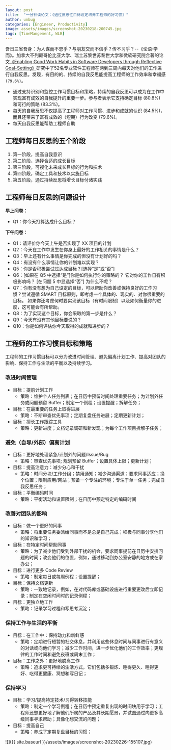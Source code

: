 ```yaml
---
layout: post
title:  "一分钟读论文：《通过反思性目标设定培养工程师的好习惯》"
author: unbug
categories: [Engineer, Productivity]
image: assets/images/screenshot-20230218-200745.jpg
tags: [TimeMangement, WLB]
---
```

吾日三省吾身：为人谋而不忠乎？与朋友交而不信乎？传不习乎？--《论语·学而》。加拿大不列颠哥伦比亚大学、瑞士苏黎世苏黎世大学和微软研究院合著的论文[《Enabling Good Work Habits in Software Developers through Reflective Goal-Setting》][paper1-url]研究中了52名专业软件工程师在两到三周内每天对他们的工作进行自我反思。发现，有目的的、持续的自我反思能提高工程师的工作效率和幸福感 `(79.6%)`。

- 通过支持识别和监控工作习惯目标和策略，持续的自我反思可以成为在工作中实现富有成效的自我提升的重要一步。参与者表示它支持确定目标 (80.8%) 和可行的策略 (83.3%)。
- 每天的自我反思不仅提高了工程师对工作习惯、进步和成就的认识 (84.5%)，而且还带来了富有成效的（短期）行为改变 (79.6%)。
- 每天自我反思能帮助工程师自助

## 工程师每日反思的五个阶段
1. 第一阶段，提高自我意识
2. 第二阶段，选择合适的成长目标
3. 第三阶段，可视化未来成长目标的行为和技术
4. 第四阶段，确定工具和技术以实施目标
5. 第五阶段，通过持续反思将增长目标付诸实践

## 工程师每日反思的问题设计
**早上问卷：** 
- Q1：你今天打算达成什么目标？ 

**下午问卷：**
- Q1：请评价你今天上午是否实现了 XX 项目的计划
- Q2：今天在工作中发生在你身上最好的工作相关的事情是什么？
- Q3：早上还有什么事情是你完成的但没有计划好的吗？
- Q4：有没有什么事情让你的计划难以实现？
- Q5：你是否积极尝试过达成目标？[选择“是”或“否”]
- Q6：[如果在 Q5 中选择“是”]你是如何执行你的策略的？ 它对你的工作日有积极影响吗？ [在问题 5 中显选择“否”] 为什么不呢？
- Q7：你有没有想为自己设定的目标，可以帮助你改善或保持良好的工作习惯？尝试遵循 SMART 目标原则，即考虑一个具体的、现实的、对你很重要的目标。 如果你还考虑何时要实现该目标（有时间限制）以及如何衡量你的进度，这可能会有所帮助。
- Q8：为了实现这个目标，你会采取的第一步是什么？
- Q9：今天有没有其他目标要说的？
- Q10：你是如何评估你今天取得的成就和进步的？

## 工程师的工作习惯目标和策略
工程师的工作习惯目标可以分为改进时间管理、避免偏离计划工作、提高对团队的影响、保持工作与生活的平衡以及持续学习。
### 改进时间管理
- 目标：提前计划工作
  - 策略：维护个人任务列表；在日历中预留时间处理重要任务；为计划外任务或问题预留 Buffer；制定一个例程；设置提醒；拆解任务；
- 目标：在最重要的任务上取得进展 
  - 策略：不断审查优先事项；定期复盘任务进展；定期更新计划；
- 目标：擅长工作跟踪工具 
  - 策略：更新进度；文档记录调研和新发现；为每个工作项目拆解子任务；

### 避免（自导/外部）偏离计划
- 目标：更好地处理紧急/计划外的问题/Issue/Bug
  - 策略：审查优先事项; 规划预留 Buffer；设置具体上限；更新计划；
- 目标：提高注意力：减少分心和干扰
  - 策略：时间分块/工作分组；禁用通知；减少沟通渠道；要求同事适应；换个位置；限制应用/网站；预备一个专注的环境；专注于单一任务；完成自我反思任务；
- 目标：平衡编码时间
  - 策略：平衡活动和设置限制；在日历中预定特定的编码时间 

### 改善对团队的影响
- 目标：做一个更好的同事
  - 策略：将重要任务委派给同事而不是总是自己完成；积极与同事分享他们的知识和学习；
- 目标：在特定时间帮助同事
  - 策略：为了减少他们受到外部干扰的机会，要求同事提前在日历中安排问题的时间；改变他们的位置，例如，通过移动到办公室安静的地方或在家办公；
- 目标：进行更多 Code Review
  - 策略：制定每日或每周例程；设置提醒；
- 目标：保持文档更新
  - 策略：一致地记录，例如，在对代码库或基础设施进行重要更改后立即记录；制定在空闲时间时的记录例程；
- 目标：更独立地工作
  - 策略：记录学习过程和写思考沉淀；

### 保持工作与生活的平衡
- 目标：在工作中：保持动力和新鲜感
  - 策略：定期进行短暂的社交休息，并利用这些休息时间与同事进行有意义的对话或向他们学习；减少工作时间，进一步优化他们的工作效率；更规律的工作时间和避免夜班或周末工作；
- 目标：工作之外：更好地脱离工作 
  - 策略：追求更可持续的生活方式，它们包括多锻炼、睡得更久、睡得更好、吃得更健康、冥想和写日记；

### 保持学习
- 目标：学习/提高特定技术/习得转移技能 
  - 策略：制定一个学习例程；在日历中预定重复出现的时间块用于学习；工程师还想更好地了解他们所属的产品及其长期愿景，并试图通过向更多高级同事寻求帮助；具像化想交流的问题；
- 目标：提高自己
  - 策略：养成了定期复盘目标的习惯；

![]({{ site.baseurl }}/assets/images/screenshot-20230226-155107.jpg)

[paper1-url]: https://ieeexplore.ieee.org/stamp/stamp.jsp?tp=&arnumber=8823032